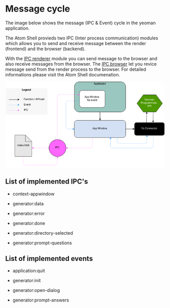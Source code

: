 # Message cycle

The image below shows the message (IPC & Event) cycle in the yeoman application.


The Atom Shell provieds two IPC (Inter process communication) modules which allows you to send and receive message between the render (frontend) and the browser (backend).

With the [IPC renderer](https://github.com/atom/atom-shell/blob/master/docs/api/ipc-renderer) module you can send message to the browser and also receive messages from the browser. The [IPC browser](https://github.com/atom/atom-shell/blob/master/docs/api/ipc-browser.md) let you revice message send from the render process to the browser. For detailed informations please visit the Atom Shell documenation. 


![Message cycle in the yeoman application](message-cycle.png)


## List of implemented IPC's

- context-appwindow

- generator:data

- generator:error

- generator:done

- generator:directory-selected

- generator:prompt-questions


## List of implemented events

- application:quit

- generator:init

- generator:open-dialog

- generator:prompt-answers
